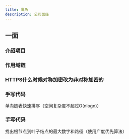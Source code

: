 ```yaml
---
title: 鹰角
description: 公司面经
---
```


## 一面

### 介绍项目

### 作用域链

### HTTPS什么时候对称加密改为非对称加密的

### 手写代码

单向链表快速排序（空间复杂度不超过O(nlogn)）

### 手写代码

找出根节点到叶子结点的最大数字和路径（使用广度优先算法）
